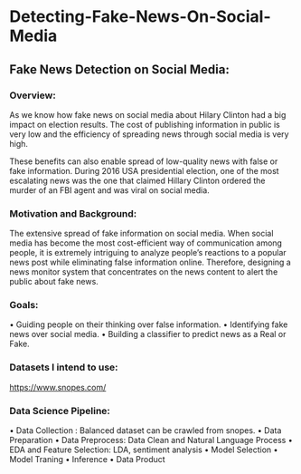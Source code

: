 # Detecting-Fake-News-On-Social-Media

## Fake News Detection on Social Media:

### Overview:
As we know how fake news on social media about Hilary Clinton had a big impact on election results.  The cost of publishing information in public is very low and the efficiency of spreading news through social media is very high. 

These benefits can also enable spread of low-quality news with false or fake information. 
During 2016 USA presidential election, one of the most escalating news was the one that claimed Hillary Clinton ordered the murder of an FBI agent and was viral on social media.

### Motivation and Background:

The extensive spread of fake information on social media.
When social media has become the most cost-efficient way of communication among people, it is extremely intriguing to analyze people’s reactions to a popular news post while eliminating false information online. Therefore, designing a news monitor system that concentrates on the news content to alert the public about fake news.

### Goals:

•	Guiding people on their thinking over false information.
•	Identifying fake news over social media.
•	Building a classifier to predict news as a Real or Fake.

### Datasets I intend to use:

https://www.snopes.com/

### Data Science Pipeline:

•	Data Collection : Balanced dataset can be crawled from snopes.
•   Data Preparation
•	Data Preprocess: Data Clean and Natural Language Process
•	EDA and Feature Selection: LDA, sentiment analysis
•   Model Selection
•   Model Traning
•   Inference
•   Data Product

